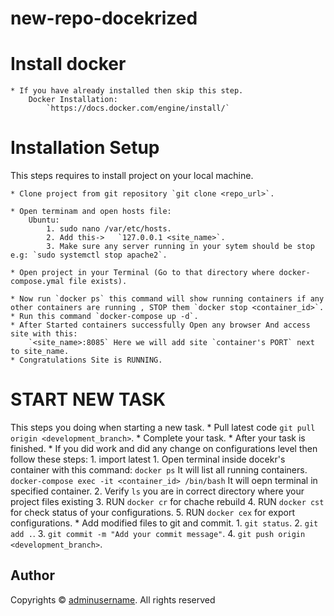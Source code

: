 # new-repo-docekrized
# Install docker 
    * If you have already installed then skip this step.
        Docker Installation:
            `https://docs.docker.com/engine/install/`
# Installation Setup
This steps requires to install project on your local machine.

    * Clone project from git repository `git clone <repo_url>`.

    * Open terminam and open hosts file:
        Ubuntu: 
            1. sudo nano /var/etc/hosts.
            2. Add this->   `127.0.0.1 <site_name>`.
            3. Make sure any server running in your sytem should be stop e.g: `sudo systemctl stop apache2`.

    * Open project in your Terminal (Go to that directory where docker-compose.ymal file exists).

    * Now run `docker ps` this command will show running containers if any other containers are running , STOP them `docker stop <container_id>`.
    * Run this command `docker-compose up -d`.
    * After Started containers successfully Open any browser And access site with this:
        `<site_name>:8085` Here we will add site `container's PORT` next to site_name.
    * Congratulations Site is RUNNING.

# START NEW TASK
This steps you doing when starting a new task.
    * Pull latest code `git pull origin <development_branch>`.
    * Complete your task.
    * After your task is finished.
        * If you did work and did any change on configurations level then follow these steps:
            1. import latest 
            1. Open terminal inside docekr's container with this command:
                `docker ps`                                         It will list all running containers.
                `docker-compose exec -it <container_id> /bin/bash`  It will oepn terminal in specified container.
            2. Verify `ls` you are in correct directory where your project files existing
            3. RUN `docker cr`     for chache rebuild
            4. RUN `docker cst`    for check status of your configurations.
            5. RUN `docker cex`    for export configurations.
        * Add modified files to git and commit.
            1. `git status`.
            2. `git add .`.
            3. `git commit -m "Add your commit message"`.
            4. `git push origin <development_branch>`.



## Author
Copyrights &copy; [adminusername](https://www.example.com/). All rights reserved 
